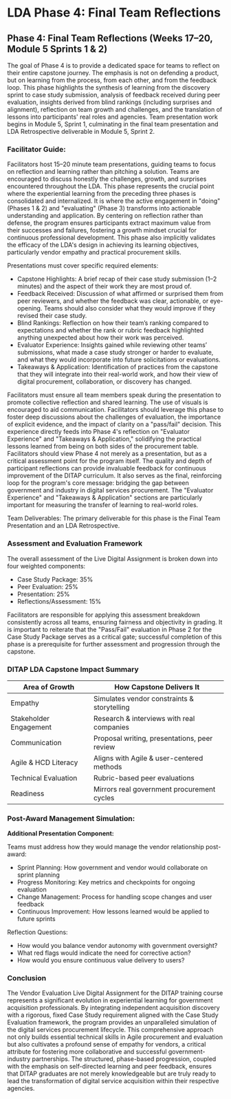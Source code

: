 # LDA Phase 4: Final Team Reflections

## Phase 4: Final Team Reflections (Weeks 17–20, Module 5 Sprints 1 & 2)

The goal of Phase 4 is to provide a dedicated space for teams to reflect on their entire capstone journey. The emphasis is not on defending a product, but on learning from the process, from each other, and from the feedback loop. This phase highlights the synthesis of learning from the discovery sprint to case study submission, analysis of feedback received during peer evaluation, insights derived from blind rankings (including surprises and alignment), reflection on team growth and challenges, and the translation of lessons into participants' real roles and agencies. Team presentation work begins in Module 5, Sprint 1, culminating in the final team presentation and LDA Retrospective deliverable in Module 5, Sprint 2.

### Facilitator Guide:

Facilitators host 15–20 minute team presentations, guiding teams to focus on reflection and learning rather than pitching a solution. Teams are encouraged to discuss honestly the challenges, growth, and surprises encountered throughout the LDA. This phase represents the crucial point where the experiential learning from the preceding three phases is consolidated and internalized. It is where the active engagement in "doing" (Phases 1 & 2) and "evaluating" (Phase 3) transforms into actionable understanding and application. By centering on reflection rather than defense, the program ensures participants extract maximum value from their successes and failures, fostering a growth mindset crucial for continuous professional development. This phase also implicitly validates the efficacy of the LDA's design in achieving its learning objectives, particularly vendor empathy and practical procurement skills.

Presentations must cover specific required elements:

- Capstone Highlights: A brief recap of their case study submission (1–2 minutes) and the aspect of their work they are most proud of.
- Feedback Received: Discussion of what affirmed or surprised them from peer reviewers, and whether the feedback was clear, actionable, or eye-opening. Teams should also consider what they would improve if they revised their case study.
- Blind Rankings: Reflection on how their team’s ranking compared to expectations and whether the rank or rubric feedback highlighted anything unexpected about how their work was perceived.
- Evaluator Experience: Insights gained while reviewing other teams’ submissions, what made a case study stronger or harder to evaluate, and what they would incorporate into future solicitations or evaluations.
- Takeaways & Application: Identification of practices from the capstone that they will integrate into their real-world work, and how their view of digital procurement, collaboration, or discovery has changed.

Facilitators must ensure all team members speak during the presentation to promote collective reflection and shared learning. The use of visuals is encouraged to aid communication. Facilitators should leverage this phase to foster deep discussions about the challenges of evaluation, the importance of explicit evidence, and the impact of clarity on a "pass/fail" decision. This experience directly feeds into Phase 4's reflection on "Evaluator Experience" and "Takeaways & Application," solidifying the practical lessons learned from being on both sides of the procurement table. Facilitators should view Phase 4 not merely as a presentation, but as a critical assessment point for the program itself. The quality and depth of participant reflections can provide invaluable feedback for continuous improvement of the DITAP curriculum. It also serves as the final, reinforcing loop for the program's core message: bridging the gap between government and industry in digital services procurement. The "Evaluator Experience" and "Takeaways & Application" sections are particularly important for measuring the transfer of learning to real-world roles.

Team Deliverables: The primary deliverable for this phase is the Final Team Presentation and an LDA Retrospective.

### Assessment and Evaluation Framework

The overall assessment of the Live Digital Assignment is broken down into four weighted components:

- Case Study Package: 35%
- Peer Evaluation: 25%
- Presentation: 25%
- Reflections/Assessment: 15%

Facilitators are responsible for applying this assessment breakdown consistently across all teams, ensuring fairness and objectivity in grading. It is important to reiterate that the "Pass/Fail" evaluation in Phase 2 for the Case Study Package serves as a critical gate; successful completion of this phase is a prerequisite for further assessment and progression through the capstone.

### DITAP LDA Capstone Impact Summary

| Area of Growth | How Capstone Delivers It |
| --- | --- |
| Empathy | Simulates vendor constraints & storytelling |
| Stakeholder Engagement | Research & interviews with real companies |
| Communication | Proposal writing, presentations, peer review |
| Agile & HCD Literacy | Aligns with Agile & user-centered methods |
| Technical Evaluation | Rubric-based peer evaluations |
| Readiness | Mirrors real government procurement cycles |


### Post-Award Management Simulation:

**Additional Presentation Component:**

Teams must address how they would manage the vendor relationship post-award:

* Sprint Planning: How government and vendor would collaborate on sprint planning
* Progress Monitoring: Key metrics and checkpoints for ongoing evaluation
* Change Management: Process for handling scope changes and user feedback
* Continuous Improvement: How lessons learned would be applied to future sprints

Reflection Questions:

* How would you balance vendor autonomy with government oversight?
* What red flags would indicate the need for corrective action?
* How would you ensure continuous value delivery to users?

### Conclusion

The Vendor Evaluation Live Digital Assignment for the DITAP training course represents a significant evolution in experiential learning for government acquisition professionals. By integrating independent acquisition discovery with a rigorous, fixed Case Study requirement aligned with the Case Study Evaluation framework, the program provides an unparalleled simulation of the digital services procurement lifecycle. This comprehensive approach not only builds essential technical skills in Agile procurement and evaluation but also cultivates a profound sense of empathy for vendors, a critical attribute for fostering more collaborative and successful government-industry partnerships. The structured, phase-based progression, coupled with the emphasis on self-directed learning and peer feedback, ensures that DITAP graduates are not merely knowledgeable but are truly ready to lead the transformation of digital service acquisition within their respective agencies.
